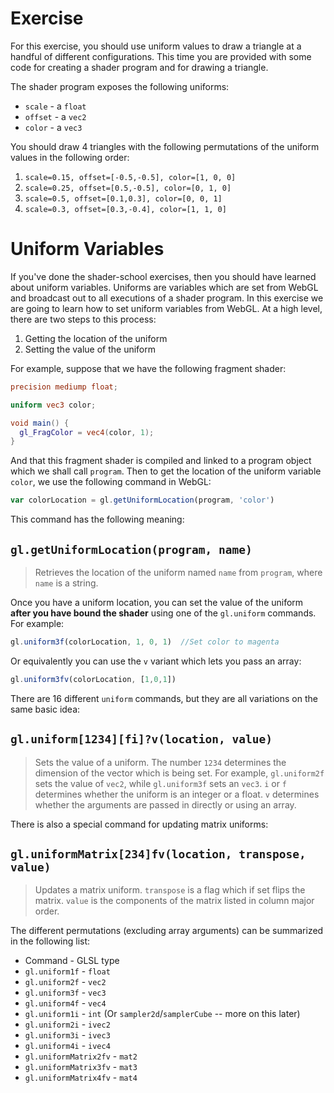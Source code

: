 # Exercise

For this exercise, you should use uniform values to draw a triangle at a handful of different configurations.  This time you are provided with some code for creating a shader program and for drawing a triangle.

The shader program exposes the following uniforms:

* `scale` - a `float`
* `offset` - a `vec2`
* `color` - a `vec3`

You should draw 4 triangles with the following permutations of the uniform values in the following order:

1. `scale=0.15, offset=[-0.5,-0.5], color=[1, 0, 0]`
2. `scale=0.25, offset=[0.5,-0.5], color=[0, 1, 0]`
3. `scale=0.5, offset=[0.1,0.3], color=[0, 0, 1]`
4. `scale=0.3, offset=[0.3,-0.4], color=[1, 1, 0]`

# Uniform Variables

If you've done the shader-school exercises, then you should have learned about uniform variables.  Uniforms are variables which are set from WebGL and broadcast out to all executions of a shader program.  In this exercise we are going to learn how to set uniform variables from WebGL. At a high level, there are two steps to this process:

1. Getting the location of the uniform
2. Setting the value of the uniform

For example, suppose that we have the following fragment shader:

```glsl
precision mediump float;

uniform vec3 color;

void main() {
  gl_FragColor = vec4(color, 1);
}
```

And that this fragment shader is compiled and linked to a program object which we shall call `program`.  Then to get the location of the uniform variable `color`, we use the following command in WebGL:

```javascript
var colorLocation = gl.getUniformLocation(program, 'color')
```

This command has the following meaning:

## `gl.getUniformLocation(program, name)`
> Retrieves the location of the uniform named `name` from `program`, where `name` is a string.

Once you have a uniform location, you can set the value of the uniform **after you have bound the shader** using one of the `gl.uniform` commands.  For example:

```javascript
gl.uniform3f(colorLocation, 1, 0, 1)  //Set color to magenta
```

Or equivalently you can use the `v` variant which lets you pass an array:

```javascript
gl.uniform3fv(colorLocation, [1,0,1])
```

There are 16 different `uniform` commands, but they are all variations on the same basic idea:

## `gl.uniform[1234][fi]?v(location, value)`
> Sets the value of a uniform.  The number `1234` determines the dimension of the vector which is being set.  For example, `gl.uniform2f` sets the value of `vec2`, while `gl.uniform3f` sets an `vec3`.  `i` or `f` determines whether the uniform is an integer or a float.  `v` determines whether the arguments are passed in directly or using an array.

There is also a special command for updating matrix uniforms:

## `gl.uniformMatrix[234]fv(location, transpose, value)`
> Updates a matrix uniform.  `transpose` is a flag which if set flips the matrix.  `value` is the components of the matrix listed in column major order.

The different permutations (excluding array arguments) can be summarized in the following list:

* Command - GLSL type
* `gl.uniform1f` - `float`
* `gl.uniform2f` - `vec2`
* `gl.uniform3f` - `vec3`
* `gl.uniform4f` - `vec4`
* `gl.uniform1i` - `int`  (Or `sampler2d`/`samplerCube` -- more on this later)
* `gl.uniform2i` - `ivec2`
* `gl.uniform3i` - `ivec3`
* `gl.uniform4i` - `ivec4`
* `gl.uniformMatrix2fv` - `mat2`
* `gl.uniformMatrix3fv` - `mat3`
* `gl.uniformMatrix4fv` - `mat4`
